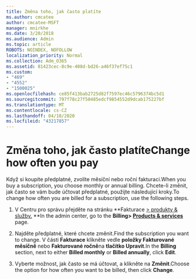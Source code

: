 ```yaml
---
title: Změna toho, jak často platíte
ms.author: cmcatee
author: cmcatee-MSFT
manager: mnirkhe
ms.date: 3/20/2018
ms.audience: Admin
ms.topic: article
ROBOTS: NOINDEX, NOFOLLOW
localization_priority: Normal
ms.collection: Adm_O365
ms.assetid: 81423cec-8c9e-408d-bd26-a46f37ef75c1
ms.custom:
- "469"
- "4552"
- "1500025"
ms.openlocfilehash: ce85f413bab2725d82f7597ec46c5796374bc5d1
ms.sourcegitcommit: 797f78c27f50485edcf9854552d9dcab175227bf
ms.translationtype: MT
ms.contentlocale: cs-CZ
ms.lasthandoff: 04/10/2020
ms.locfileid: "43217857"
---
```

# <a name="change-how-often-you-pay"></a><span data-ttu-id="e74c1-102">Změna toho, jak často platíte</span><span class="sxs-lookup"><span data-stu-id="e74c1-102">Change how often you pay</span></span>

<span data-ttu-id="e74c1-103">Když si koupíte předplatné, zvolíte měsíční nebo roční fakturaci.</span><span class="sxs-lookup"><span data-stu-id="e74c1-103">When you buy a subscription, you choose monthly or annual billing.</span></span> <span data-ttu-id="e74c1-104">Chcete-li změnit, jak často se vám bude účtovat předplatné, použijte následující kroky.</span><span class="sxs-lookup"><span data-stu-id="e74c1-104">To change how often you are billed for a subscription, use the following steps.</span></span>

1. <span data-ttu-id="e74c1-105">V Centru pro správu přejděte na stránku \*\*Fakturace [> produkty & služby.](https://go.microsoft.com/fwlink/p/?linkid=842054) \*\*</span><span class="sxs-lookup"><span data-stu-id="e74c1-105">In the admin center, go to the **Billing> [Products & services](https://go.microsoft.com/fwlink/p/?linkid=842054)** page.</span></span>

2. <span data-ttu-id="e74c1-106">Najděte předplatné, které chcete změnit.</span><span class="sxs-lookup"><span data-stu-id="e74c1-106">Find the subscription you want to change.</span></span> <span data-ttu-id="e74c1-107">V části **Fakturace** klikněte vedle **položky Fakturované měsíčně** nebo **Fakturované ročně**na **tlačítko Upravit**.</span><span class="sxs-lookup"><span data-stu-id="e74c1-107">In the **Billing** section, next to either **Billed monthly** or **Billed annually**, click **Edit**.</span></span>

3. <span data-ttu-id="e74c1-108">Vyberte možnost, jak často se má účtovat, a klikněte na **Změnit**.</span><span class="sxs-lookup"><span data-stu-id="e74c1-108">Choose the option for how often you want to be billed, then click **Change**.</span></span>

